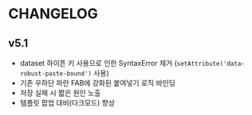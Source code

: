 # CHANGELOG

## v5.1
- dataset 하이픈 키 사용으로 인한 SyntaxError 제거 (`setAttribute('data-robust-paste-bound')` 사용)
- 기존 우하단 파란 FAB에 강화된 붙여넣기 로직 바인딩
- 저장 실패 시 짧은 원인 노출
- 템플릿 팝업 대비(다크모드) 향상
